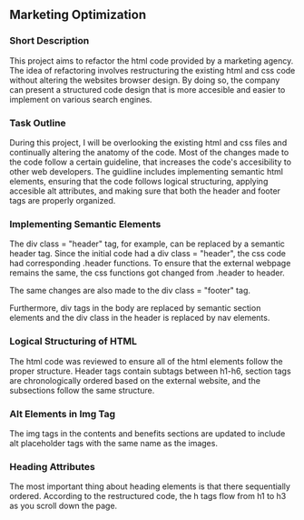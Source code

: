 ## Marketing Optimization

### Short Description

 This project aims to refactor the html code provided by a marketing agency. The idea of refactoring involves restructuring the existing html and css code without altering the websites browser design. By doing so, the company can present a structured code design that is more accesible and easier to implement on various search engines.  

### Task Outline

 During this project, I will be overlooking the existing html and css files and continually altering the anatomy of the code. Most of the changes made to the code follow a certain guideline, that increases the code's accesibility to other web developers. The guidline includes implementing semantic html elements, ensuring that the code follows logical structuring, applying accesible alt attributes, and making sure that both the header and footer tags are properly organized. 

### Implementing Semantic Elements

 The div class = "header" tag, for example, can be replaced by a semantic header tag. Since the initial code had a div class = "header", the css code had corresponding .header functions. To ensure that the external webpage remains the same, the css functions got changed from .header to header. 
 
 The same changes are also made to the div class = "footer" tag. 
 
 Furthermore, div tags in the body are replaced by semantic section elements and the div class in the header is replaced by nav elements.

### Logical Structuring of HTML

 The html code was reviewed to ensure all of the html elements follow the proper structure. Header tags contain subtags between h1-h6, section tags are chronologically ordered based on the external website, and the subsections follow the same structure. 

### Alt Elements in Img Tag

 The img tags in the contents and benefits sections are updated to include alt placeholder tags with the same name as the images.

### Heading Attributes 

 The most important thing about heading elements is that there sequentially ordered. According to the restructured code, the h tags flow from h1 to h3 as you scroll down the page. 

